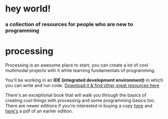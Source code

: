 # hey world!
### a collection of resources for people who are new to programming

# processing
Processing is an awesome place to start; you can create a lot of cool multimodal
projects with it while learning fundamentals of programming.

You'll be working in an **IDE (integrated development environment)** in which
you can write and run code.
[Download it & find other great resources here](https://processing.org/)

There's an exceptional book that will walk you through the basics of creating
cool things with processing and some programming basics too. There are newer
editions if you're interested in buying a copy [here](https://www.amazon.com/gp/product/1457187086/ref=as_li_tl?ie=UTF8&camp=1789&creative=390957&creativeASIN=1457187086&linkCode=as2&tag=processing09-20&linkId=JEJC22CTQ5ZF4ZYO)
and [here's](http://cmuems.com/resources/getting_started_with_processing.pdf) a
pdf of an earlier edition.
<script src="https://gist.github.com/chrstnb/aac79def0b3ab63bc5cadc249fdb4901.js"></script>
